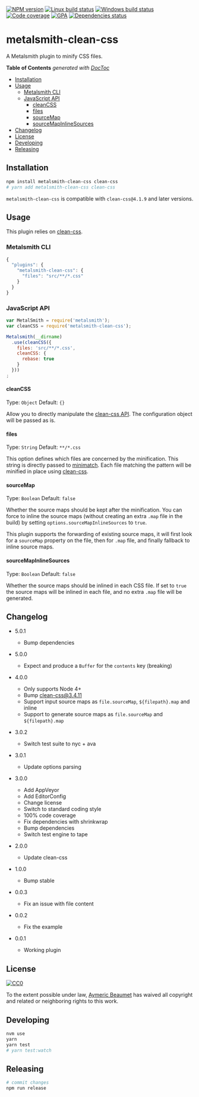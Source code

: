 [![NPM version](https://img.shields.io/npm/v/metalsmith-clean-css.svg?style=flat&label=npm)](https://www.npmjs.com/package/metalsmith-clean-css)
[![Linux build status](https://img.shields.io/travis/aymericbeaumet/metalsmith-clean-css/master.svg?style=flat&label=linux)](https://travis-ci.org/aymericbeaumet/metalsmith-clean-css)
[![Windows build status](https://img.shields.io/appveyor/ci/aymericbeaumet/metalsmith-clean-css/master.svg?style=flat&label=windows)](https://ci.appveyor.com/project/aymericbeaumet/metalsmith-clean-css)
[![Code coverage](https://img.shields.io/codeclimate/coverage/github/aymericbeaumet/metalsmith-clean-css.svg?style=flat&label=coverage)](https://codeclimate.com/github/aymericbeaumet/metalsmith-clean-css)
[![GPA](https://img.shields.io/codeclimate/github/aymericbeaumet/metalsmith-clean-css.svg?style=flat&label=GPA)](https://codeclimate.com/github/aymericbeaumet/metalsmith-clean-css)
[![Dependencies status](https://img.shields.io/david/aymericbeaumet/metalsmith-clean-css.svg?style=flat&label=dependencies)](https://david-dm.org/aymericbeaumet/metalsmith-clean-css)

# metalsmith-clean-css

A Metalsmith plugin to minify CSS files.

<!-- START doctoc generated TOC please keep comment here to allow auto update -->
<!-- DON'T EDIT THIS SECTION, INSTEAD RE-RUN doctoc TO UPDATE -->
**Table of Contents**  *generated with [DocToc](https://github.com/thlorenz/doctoc)*

- [Installation](#installation)
- [Usage](#usage)
  - [Metalsmith CLI](#metalsmith-cli)
  - [JavaScript API](#javascript-api)
    - [cleanCSS](#cleancss)
    - [files](#files)
    - [sourceMap](#sourcemap)
    - [sourceMapInlineSources](#sourcemapinlinesources)
- [Changelog](#changelog)
- [License](#license)
- [Developing](#developing)
- [Releasing](#releasing)

<!-- END doctoc generated TOC please keep comment here to allow auto update -->

## Installation

```sh
npm install metalsmith-clean-css clean-css
# yarn add metalsmith-clean-css clean-css
```

`metalsmith-clean-css` is compatible with `clean-css@4.1.9` and later versions.

## Usage

This plugin relies on [clean-css](https://github.com/jakubpawlowicz/clean-css).

### Metalsmith CLI

```js
{
  "plugins": {
    "metalsmith-clean-css": {
      "files": "src/**/*.css"
    }
  }
}
```

### JavaScript API

```js
var MetalSmith = require('metalsmith');
var cleanCSS = require('metalsmith-clean-css');

Metalsmith(__dirname)
  .use(cleanCSS({
    files: 'src/**/*.css',
    cleanCSS: {
      rebase: true
    }
  }))
;
```

#### cleanCSS
Type: `Object`
Default: `{}`

Allow you to directly manipulate the [clean-css
API](https://github.com/GoalSmashers/clean-css#how-to-use-clean-css-programmatically).
The configuration object will be passed as is.

#### files
Type: `String`
Default: `**/*.css`

This option defines which files are concerned by the minification. This string
is directly passed to [minimatch](https://github.com/isaacs/minimatch). Each
file matching the pattern will be minified in place using
[clean-css](https://github.com/jakubpawlowicz/clean-css).

#### sourceMap
Type: `Boolean`
Default: `false`

Whether the source maps should be kept after the minification. You can force to
inline the source maps (without creating an extra `.map` file in the build) by
setting `options.sourceMapInlineSources` to `true`.

This plugin supports the forwarding of existing source maps, it will first look
for a `sourceMap` property on the file, then for `.map` file, and finally
fallback to inline source maps.

#### sourceMapInlineSources
Type: `Boolean`
Default: `false`

Whether the source maps should be inlined in each CSS file. If set to `true` the
source maps will be inlined in each file, and no extra `.map` file will be
generated.

## Changelog

* 5.0.1
  * Bump dependencies

* 5.0.0
  * Expect and produce a `Buffer` for the `contents` key (breaking)

* 4.0.0
  * Only supports Node 4+
  * Bump clean-css@3.4.11
  * Support input source maps as `file.sourceMap`, `${filepath}.map` and inline
  * Support to generate source maps as `file.sourceMap` and `${filepath}.map`

* 3.0.2
  * Switch test suite to nyc + ava

* 3.0.1
  * Update options parsing

* 3.0.0
  * Add AppVeyor
  * Add EditorConfig
  * Change license
  * Switch to standard coding style
  * 100% code coverage
  * Fix dependencies with shrinkwrap
  * Bump dependencies
  * Switch test engine to tape

* 2.0.0
  * Update clean-css

* 1.0.0
  * Bump stable

* 0.0.3
  * Fix an issue with file content

* 0.0.2
  * Fix the example

* 0.0.1
  * Working plugin

## License

[![CC0](http://i.creativecommons.org/p/zero/1.0/88x31.png)](http://creativecommons.org/publicdomain/zero/1.0/)

To the extent possible under law, [Aymeric Beaumet](https://aymericbeaumet.com)
has waived all copyright and related or neighboring rights to this work.

## Developing

```sh
nvm use
yarn
yarn test
# yarn test:watch
```

## Releasing

```sh
# commit changes
npm run release
```
